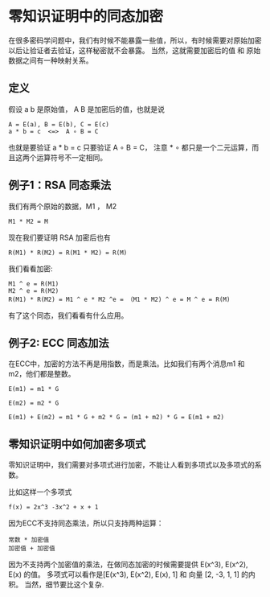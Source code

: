 # 零知识证明中的同态加密

在很多密码学问题中，我们有时候不能暴露一些值，所以，有时候需要对原始加密以后让验证者去验证，这样秘密就不会暴露。
当然，这就需要加密后的值 和 原始数据之间有一种映射关系。

## 定义

假设 a b 是原始值， A B 是加密后的值，也就是说 

```
A = E(a), B = E(b), C = E(c)
a * b = c  <=>  A ∘ B = C
```

也就是要验证 a * b = c 只要验证  A ∘ B = C， 注意 *  ∘ 都只是一个二元运算，而且这两个运算符号不一定相同。

## 例子1：RSA 同态乘法

我们有两个原始的数据，M1 ， M2

```
M1 * M2 = M
```

现在我们要证明 RSA 加密后也有

```
R(M1) * R(M2) = R(M1 * M2) = R(M)
```

我们看看加密: 
```
M1 ^ e = R(M1)
M2 ^ e = R(M2)
R(M1) * R(M2) = M1 ^ e * M2 ^e = （M1 * M2) ^ e = M ^ e = R(M)
```

有了这个同态，我们看看有什么应用。


## 例子2: ECC 同态加法

在ECC中，加密的方法不再是用指数，而是乘法。比如我们有两个消息m1 和 m2，他们都是整数。

```
E(m1) = m1 * G

E(m2) = m2 * G

E(m1) + E(m2) = m1 * G + m2 * G = (m1 + m2) * G = E(m1 + m2)
```

## 零知识证明中如何加密多项式

零知识证明中，我们需要对多项式进行加密，不能让人看到多项式以及多项式的系数。

比如这样一个多项式
```
f(x) = 2x^3 -3x^2 + x + 1  
```

 
因为ECC不支持同态乘法，所以只支持两种运算：

```
常数 * 加密值
加密值 + 加密值
``` 
因为不支持两个加密值的乘法，在做同态加密的时候需要提供 E(x^3), E(x^2), E(x) 的值。 多项式可以看作是[E(x^3), E(x^2), E(x), 1] 和 向量 [2, -3, 1, 1] 的内积。
当然，细节要比这个复杂.  
